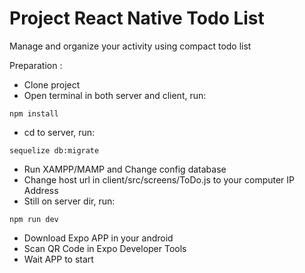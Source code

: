 # Project React Native Todo List
Manage and organize your activity using compact todo list

Preparation :
* Clone project
* Open terminal in both server and client, run: 
```
npm install
```
* cd to server, run:
```
sequelize db:migrate
```
* Run XAMPP/MAMP and Change config database
* Change host url in client/src/screens/ToDo.js to your computer IP Address
* Still on server dir, run:
```
npm run dev
```
* Download Expo APP in your android
* Scan QR Code in Expo Developer Tools
* Wait APP to start
